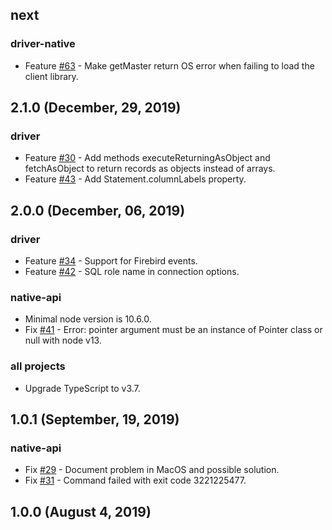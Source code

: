 ## next

### driver-native

* Feature [#63](https://github.com/asfernandes/node-firebird-drivers/issues/63) - Make getMaster return OS error when failing to load the client library.

## 2.1.0 (December, 29, 2019)

### driver

* Feature [#30](https://github.com/asfernandes/node-firebird-drivers/issues/30) - Add methods executeReturningAsObject and fetchAsObject to return records as objects instead of arrays.
* Feature [#43](https://github.com/asfernandes/node-firebird-drivers/issues/43) - Add Statement.columnLabels property.

## 2.0.0 (December, 06, 2019)

### driver

* Feature [#34](https://github.com/asfernandes/node-firebird-drivers/issues/34) - Support for Firebird events.
* Feature [#42](https://github.com/asfernandes/node-firebird-drivers/pull/42) - SQL role name in connection options.

### native-api

* Minimal node version is 10.6.0.
* Fix [#41](https://github.com/asfernandes/node-firebird-drivers/issues/41) - Error: pointer argument must be an instance of Pointer class or null with node v13.

### all projects

* Upgrade TypeScript to v3.7.

## 1.0.1 (September, 19, 2019)

### native-api

* Fix [#29](https://github.com/asfernandes/node-firebird-drivers/issues/29) - Document problem in MacOS and possible solution.
* Fix [#31](https://github.com/asfernandes/node-firebird-drivers/issues/31) - Command failed with exit code 3221225477.

## 1.0.0 (August 4, 2019)
